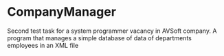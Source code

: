# CompanyManager
Second test task for a system programmer vacancy in AVSoft company.
A program that manages a simple database of data of departments employees in an XML file
